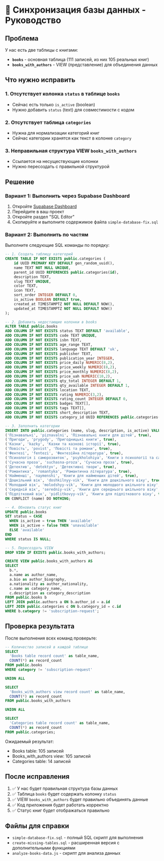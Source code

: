 # 🔧 Синхронизация базы данных - Руководство

## Проблема
У нас есть две таблицы с книгами:
- **`books`** - основная таблица (111 записей, из них 105 реальных книг)
- **`books_with_authors`** - VIEW (представление) для объединения данных

## Что нужно исправить

### 1. Отсутствует колонка `status` в таблице `books`
- Сейчас есть только `is_active` (boolean)
- Нужно добавить `status` (text) для совместимости с кодом

### 2. Отсутствует таблица `categories`
- Нужна для нормализации категорий книг
- Сейчас категории хранятся как текст в колонке `category`

### 3. Неправильная структура VIEW `books_with_authors`
- Ссылается на несуществующие колонки
- Нужно пересоздать с правильной структурой

## Решение

### Вариант 1: Выполнить через Supabase Dashboard

1. Откройте [Supabase Dashboard](https://supabase.com/dashboard)
2. Перейдите в ваш проект
3. Откройте раздел "SQL Editor"
4. Скопируйте и выполните содержимое файла `simple-database-fix.sql`

### Вариант 2: Выполнить по частям

Выполните следующие SQL команды по порядку:

```sql
-- 1. Создать таблицу категорий
CREATE TABLE IF NOT EXISTS public.categories (
    id UUID PRIMARY KEY DEFAULT gen_random_uuid(),
    name TEXT NOT NULL UNIQUE,
    parent_id UUID REFERENCES public.categories(id),
    description TEXT,
    slug TEXT UNIQUE,
    color TEXT,
    icon TEXT,
    sort_order INTEGER DEFAULT 0,
    is_active BOOLEAN DEFAULT true,
    created_at TIMESTAMPTZ NOT NULL DEFAULT NOW(),
    updated_at TIMESTAMPTZ NOT NULL DEFAULT NOW()
);
```

```sql
-- 2. Добавить недостающие колонки в books
ALTER TABLE public.books 
ADD COLUMN IF NOT EXISTS status TEXT DEFAULT 'available',
ADD COLUMN IF NOT EXISTS code TEXT UNIQUE,
ADD COLUMN IF NOT EXISTS isbn TEXT,
ADD COLUMN IF NOT EXISTS age_range TEXT,
ADD COLUMN IF NOT EXISTS language TEXT DEFAULT 'uk',
ADD COLUMN IF NOT EXISTS publisher TEXT,
ADD COLUMN IF NOT EXISTS publication_year INTEGER,
ADD COLUMN IF NOT EXISTS price_daily NUMERIC(8,2),
ADD COLUMN IF NOT EXISTS price_weekly NUMERIC(8,2),
ADD COLUMN IF NOT EXISTS price_monthly NUMERIC(8,2),
ADD COLUMN IF NOT EXISTS price_uah NUMERIC(10,2),
ADD COLUMN IF NOT EXISTS qty_total INTEGER DEFAULT 1,
ADD COLUMN IF NOT EXISTS qty_available INTEGER DEFAULT 1,
ADD COLUMN IF NOT EXISTS location TEXT,
ADD COLUMN IF NOT EXISTS rating NUMERIC(3,2),
ADD COLUMN IF NOT EXISTS rating_count INTEGER DEFAULT 0,
ADD COLUMN IF NOT EXISTS badges TEXT[],
ADD COLUMN IF NOT EXISTS tags TEXT[],
ADD COLUMN IF NOT EXISTS short_description TEXT,
ADD COLUMN IF NOT EXISTS category_id UUID REFERENCES public.categories(id);
```

```sql
-- 3. Заполнить категории
INSERT INTO public.categories (name, slug, description, is_active) VALUES
('Пізнавальні', 'piznavalni', 'Пізнавальні книги для дітей', true),
('Пригоди', 'prygody', 'Пригодницькі книги', true),
('Казки', 'kazky', 'Казки та казкові історії', true),
('Повість', 'povist', 'Повісті та романи', true),
('Фентезі', 'fentezi', 'Фентезійна література', true),
('Психологія і саморозвиток', 'psykholohiya', 'Книги з психології та саморозвитку', true),
('Сучасна проза', 'suchasna-proza', 'Сучасна проза', true),
('Детектив', 'detektyv', 'Детективні твори', true),
('Романтика', 'romantyka', 'Романтична література', true),
('Найменші', 'naymenshi', 'Книги для найменших дітей', true),
('Дошкільний вік', 'doshkilnyy-vik', 'Книги для дошкільного віку', true),
('Молодший вік', 'molodshyy-vik', 'Книги для молодшого шкільного віку', true),
('Середній вік', 'seredniy-vik', 'Книги для середнього шкільного віку', true),
('Підлітковий вік', 'pidlitkovyy-vik', 'Книги для підліткового віку', true)
ON CONFLICT (name) DO NOTHING;
```

```sql
-- 4. Обновить статус книг
UPDATE public.books 
SET status = CASE 
  WHEN is_active = true THEN 'available'
  WHEN is_active = false THEN 'unavailable'
  ELSE 'available'
END
WHERE status IS NULL;
```

```sql
-- 5. Пересоздать VIEW
DROP VIEW IF EXISTS public.books_with_authors;

CREATE VIEW public.books_with_authors AS
SELECT 
  b.*,
  a.name as author_name,
  a.bio as author_biography,
  a.nationality as author_nationality,
  c.name as category_name,
  c.description as category_description
FROM public.books b
LEFT JOIN public.authors a ON b.author_id = a.id
LEFT JOIN public.categories c ON b.category_id = c.id
WHERE b.category != 'subscription-request';
```

## Проверка результата

После выполнения всех команд проверьте:

```sql
-- Количество записей в каждой таблице
SELECT 
  'Books table record count' as table_name,
  COUNT(*) as record_count
FROM public.books
WHERE category != 'subscription-request'

UNION ALL

SELECT 
  'Books_with_authors view record count' as table_name,
  COUNT(*) as record_count
FROM public.books_with_authors

UNION ALL

SELECT 
  'Categories table record count' as table_name,
  COUNT(*) as record_count
FROM public.categories;
```

Ожидаемый результат:
- Books table: 105 записей
- Books_with_authors view: 105 записей  
- Categories table: 14 записей

## После исправления

1. ✅ У нас будет правильная структура базы данных
2. ✅ Таблица `books` будет содержать колонку `status`
3. ✅ VIEW `books_with_authors` будет правильно объединять данные
4. ✅ Код приложения будет работать корректно
5. ✅ Статус книг будет отображаться правильно

## Файлы для справки

- `simple-database-fix.sql` - полный SQL скрипт для выполнения
- `create-missing-tables.sql` - расширенная версия с дополнительными функциями
- `analyze-books-data.js` - скрипт для анализа данных
